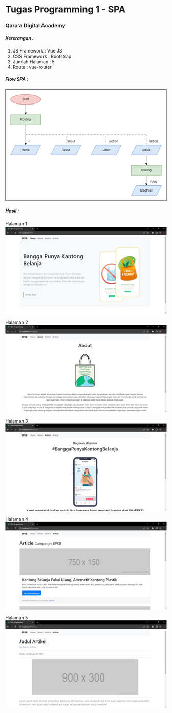 # Tugas Programming 1 - SPA
### Qara'a Digital Academy

##### Keterangan : 
1. JS Framework : Vue JS
2. CSS Framework : Bootstrap
3. Jumlah Halaman : 5
4. Route : vue-router


##### Flow SPA :
![FlowSPA](https://github.com/rizkinahayyuni/QDA-Programming1-SPA/blob/master/static/flow.png)



##### Hasil :
Halaman 1
![Halaman1](https://github.com/rizkinahayyuni/QDA-Programming1-SPA/blob/master/static/view1.JPG)

Halaman 2
![Halaman2](https://github.com/rizkinahayyuni/QDA-Programming1-SPA/blob/master/static/view2.JPG)

Halaman 3
![Halaman3](https://github.com/rizkinahayyuni/QDA-Programming1-SPA/blob/master/static/view3.JPG)

Halaman 4
![Halaman4](https://github.com/rizkinahayyuni/QDA-Programming1-SPA/blob/master/static/view4.JPG)

Halaman 5
![Halaman5](https://github.com/rizkinahayyuni/QDA-Programming1-SPA/blob/master/static/view5.JPG)
